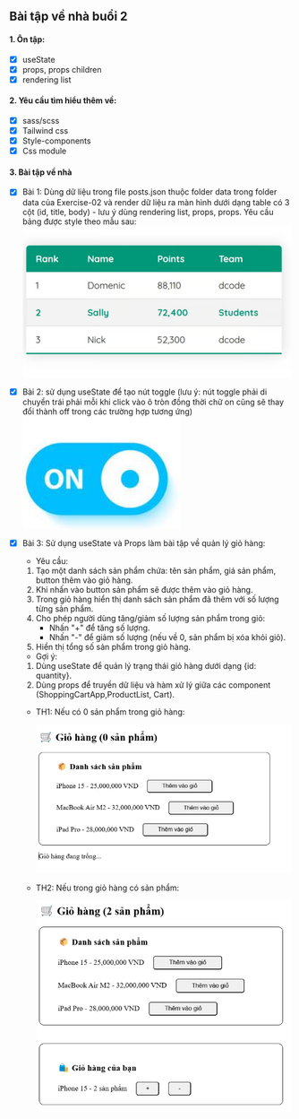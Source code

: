 ## Bài tập về nhà buổi 2

#### 1. Ôn tập:

- [x] useState
- [x] props, props children
- [x] rendering list

#### 2. Yêu cầu tìm hiểu thêm về:

- [x] sass/scss
- [x] Tailwind css
- [x] Style-components
- [x] Css module

#### 3. Bài tập về nhà

- [x] Bài 1: Dùng dữ liệu trong file posts.json thuộc folder data trong folder data của Exercise-02 và render dữ liệu ra màn hình dưới dạng table có 3 cột (id, title, body) - lưu ý dùng rendering list, props, props. Yêu cầu bảng được style theo mẫu sau:
      ![alt text](./ex1.png)
- [x] Bài 2: sử dụng useState để tạo nút toggle (lưu ý: nút toggle phải di chuyển trái phải mỗi khi click vào ô tròn đồng thời chữ on cũng sẽ thay đổi thành off trong các trường hợp tương ứng)
      ![alt text](./ex2.png)
- [x] Bài 3: Sử dụng useState và Props làm bài tập về quản lý giỏ hàng:

  - Yêu cầu:

  1. Tạo một danh sách sản phẩm chứa: tên sản phẩm, giá sản phẩm, button thêm vào giỏ hàng.
  2. Khi nhấn vào button sản phẩm sẽ được thêm vào giỏ hàng.
  3. Trong giỏ hàng hiển thị danh sách sản phẩm đã thêm với số lượng từng sản phẩm.
  4. Cho phép người dùng tăng/giảm số lượng sản phẩm trong giỏ:
     - Nhấn "+" để tăng số lượng.
     - Nhấn "-" để giảm số lượng (nếu về 0, sản phẩm bị xóa khỏi giỏ).
  5. Hiển thị tổng số sản phẩm trong giỏ hàng.

  - Gợi ý:

  1. Dùng useState để quản lý trạng thái giỏ hàng dưới dạng {id: quantity}.
  2. Dùng props để truyền dữ liệu và hàm xử lý giữa các component (ShoppingCartApp,ProductList, Cart).

  - TH1: Nếu có 0 sản phẩm trong giỏ hàng:

    ![alt text](./ex3-1.png)

  - TH2: Nếu trong giỏ hàng có sản phẩm:

    ![alt text](./ex3-2.png)
